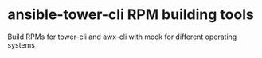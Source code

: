 ansible-tower-cli RPM building tools
=====================================

Build RPMs for tower-cli and awx-cli with mock for different operating systems
